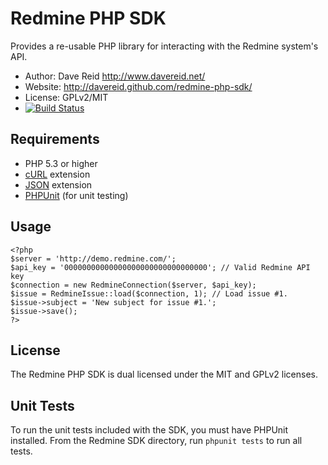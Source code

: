 # Redmine PHP SDK #

Provides a re-usable PHP library for interacting with the Redmine system's API.

* Author: Dave Reid http://www.davereid.net/
* Website: http://davereid.github.com/redmine-php-sdk/
* License: GPLv2/MIT
* [![Build Status](https://secure.travis-ci.org/davereid/redmine-php-sdk.png?branch=master)](http://travis-ci.org/davereid/redmine-php-sdk)

## Requirements ##

* PHP 5.3 or higher
* [cURL](http://us.php.net/manual/en/book.curl.php) extension
* [JSON](http://us.php.net/manual/en/book.json.php) extension
* [PHPUnit](http://www.phpunit.de/) (for unit testing)

## Usage ##

```
<?php
$server = 'http://demo.redmine.com/';
$api_key = '00000000000000000000000000000000'; // Valid Redmine API key
$connection = new RedmineConnection($server, $api_key);
$issue = RedmineIssue::load($connection, 1); // Load issue #1.
$issue->subject = 'New subject for issue #1.';
$issue->save();
?>
```

## License ##

The Redmine PHP SDK is dual licensed under the MIT and GPLv2 licenses.

## Unit Tests ##

To run the unit tests included with the SDK, you must have PHPUnit installed.
From the Redmine SDK directory, run `phpunit tests` to run all tests.

